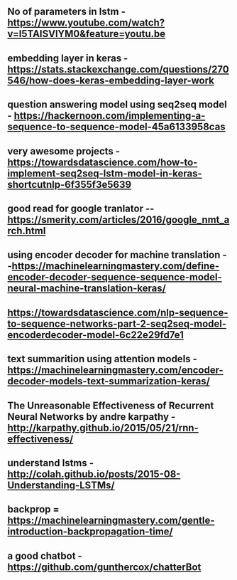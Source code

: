 ## No of parameters in lstm - https://www.youtube.com/watch?v=l5TAISVlYM0&feature=youtu.be

## embedding layer in keras - https://stats.stackexchange.com/questions/270546/how-does-keras-embedding-layer-work  

## question answering model using seq2seq model  - https://hackernoon.com/implementing-a-sequence-to-sequence-model-45a6133958cas

## very awesome projects - https://towardsdatascience.com/how-to-implement-seq2seq-lstm-model-in-keras-shortcutnlp-6f355f3e5639

## good read for google tranlator -- https://smerity.com/articles/2016/google_nmt_arch.html

## using encoder decoder for machine translation - -https://machinelearningmastery.com/define-encoder-decoder-sequence-sequence-model-neural-machine-translation-keras/

## https://towardsdatascience.com/nlp-sequence-to-sequence-networks-part-2-seq2seq-model-encoderdecoder-model-6c22e29fd7e1


## text summarition using  attention models - https://machinelearningmastery.com/encoder-decoder-models-text-summarization-keras/

## The Unreasonable Effectiveness of Recurrent Neural Networks by andre karpathy - http://karpathy.github.io/2015/05/21/rnn-effectiveness/


## understand lstms - http://colah.github.io/posts/2015-08-Understanding-LSTMs/

## backprop = https://machinelearningmastery.com/gentle-introduction-backpropagation-time/

## a good chatbot - https://github.com/gunthercox/chatterBot
